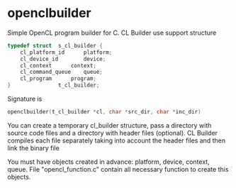 # openclbuilder
Simple OpenCL program builder for C.
CL Builder use support structure
```C
typedef struct	s_cl_builder {
	cl_platform_id		platform;
	cl_device_id		device;
	cl_context		context;
	cl_command_queue	queue;
	cl_program		program;
}				t_cl_builder;
```
Signature is
```C
openclbuilder(t_cl_builder *cl, char *src_dir, char *inc_dir)
```
You can create a temporary cl_builder structure, pass a directory with source code files and a directory with header files (optional). CL Builder compiles each file separately taking into account the header files and then link the binary file

You must have objects created in advance: platform, device, context, queue. File "opencl_function.c" contain all necessary function to create this objects.
